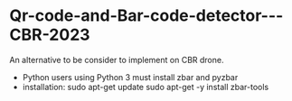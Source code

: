 # Qr-code-and-Bar-code-detector---CBR-2023
An alternative to be consider to implement on CBR drone.
* Python users using Python 3 must install zbar and pyzbar
* installation:
  sudo apt-get update
  sudo apt-get -y install zbar-tools
